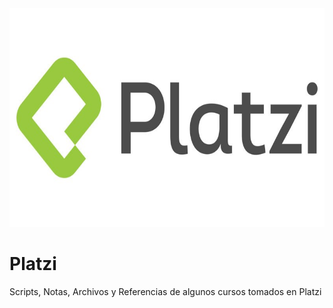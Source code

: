 <div align="center">
  <img width="650" height="350" src="platzi.jpg"></img>  
</div>

# Platzi
Scripts, Notas, Archivos y Referencias de algunos cursos tomados en Platzi

